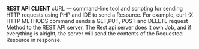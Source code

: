  **REST API CLIENT**
cURL — command-line tool and scripting for sending HTTP requests using PHP and IDE to send a Resource. For example, curl -X HTTP METHODS  command sends a GET,PUT, POST and DELETE request Method to the REST API server, The Rest api server does it own Job, and if everything is alright, the server will send the contents of the Requested Resource in response.
